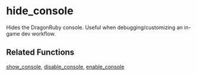# hide_console

Hides the DragonRuby console. Useful when debugging/customizing an in-game dev workflow.

## Related Functions

[show_console](show_console.md), [disable_console](disable_console.md), [enable_console](enable_console.md)

